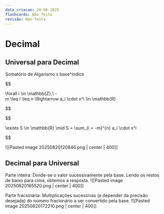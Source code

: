 ```yaml
---
data_criacao: 20-08-2025
flashcards: Não feito
revisão: Não feita
---
```

# Decimal

## Universal para Decimal

Somatório de Algarismo x base^indice

$$

\forall i \in \mathbb{Z},\ -m \leq i \leq n \Rightarrow a_i \cdot x^i \in \mathbb{R}

$$

$$

\exists S \in \mathbb{R} \mid S = \sum_{i = -m}^{n} a_i \cdot x^i

$$

![[Pasted image 20250820120846.png | center | 400]]
## Decimal para Universal

Parte inteira:
	Divide-se o valor sucessivamente pela base. Lendo os restos de baixo para cima, obtemos a resposta.
![[Pasted image 20250820165520.png | center | 400]]

Parte fracionária:
	Multiplicações sucessivas (a depender da precisão desejada) do número fracionário a ser convertido pela base. 
![[Pasted image 20250820172210.png | center | 400]]